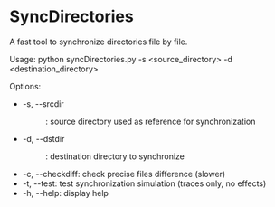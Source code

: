 # SyncDirectories
A fast tool to synchronize directories file by file.

Usage: python syncDirectories.py -s <source_directory> -d <destination_directory>

Options:
 * -s, --srcdir <dir>:    source directory used as reference for synchronization
 * -d, --dstdir <dir>:    destination directory to synchronize
 * -c, --checkdiff:       check precise files difference (slower)
 * -t, --test:            test synchronization simulation (traces only, no effects)
 * -h, --help:            display help
